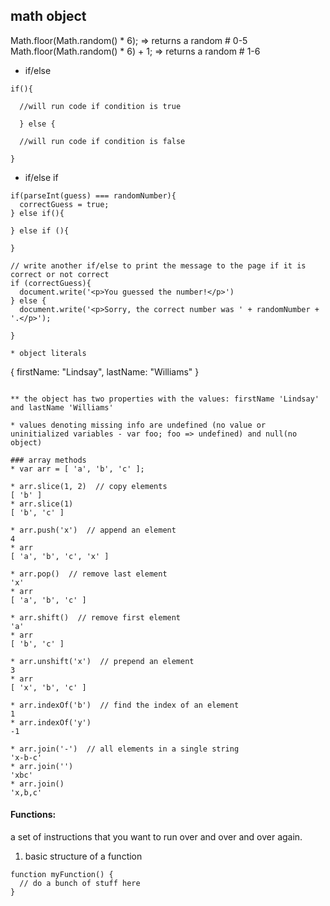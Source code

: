 ## math object

Math.floor(Math.random() * 6); => returns a random # 0-5
Math.floor(Math.random() * 6) + 1; => returns a random # 1-6

- if/else
```
if(){

  //will run code if condition is true

  } else {

  //will run code if condition is false

}
```

- if/else if

```
if(parseInt(guess) === randomNumber){
  correctGuess = true;
} else if(){

} else if (){

}

// write another if/else to print the message to the page if it is correct or not correct
if (correctGuess){
  document.write('<p>You guessed the number!</p>')
} else {
  document.write('<p>Sorry, the correct number was ' + randomNumber + '.</p>');

}

* object literals

```
{
  firstName: "Lindsay",
  lastName: "Williams"
}
```

** the object has two properties with the values: firstName 'Lindsay' and lastName 'Williams'

* values denoting missing info are undefined (no value or uninitialized variables - var foo; foo => undefined) and null(no object)

### array methods
* var arr = [ 'a', 'b', 'c' ];

* arr.slice(1, 2)  // copy elements
[ 'b' ]
* arr.slice(1)
[ 'b', 'c' ]

* arr.push('x')  // append an element
4
* arr
[ 'a', 'b', 'c', 'x' ]

* arr.pop()  // remove last element
'x'
* arr
[ 'a', 'b', 'c' ]

* arr.shift()  // remove first element
'a'
* arr
[ 'b', 'c' ]

* arr.unshift('x')  // prepend an element
3
* arr
[ 'x', 'b', 'c' ]

* arr.indexOf('b')  // find the index of an element
1
* arr.indexOf('y')
-1

* arr.join('-')  // all elements in a single string
'x-b-c'
* arr.join('')
'xbc'
* arr.join()
'x,b,c'
```
#### Functions:
a set of instructions that you want to run over and over and over again.

1) basic structure of a function

```
function myFunction() {
  // do a bunch of stuff here
}
```
